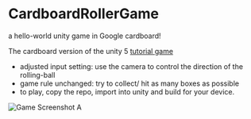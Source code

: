 # CardboardRollerGame
a hello-world unity game in Google cardboard!

The cardboard version of the unity 5 [tutorial game](https://unity3d.com/learn/tutorials/projects/roll-ball-tutorial) 

* adjusted input setting: use the camera to control the direction of the rolling-ball
* game rule unchanged: try to collect/ hit as many boxes as possible 
* to play, copy the repo, import into unity and build for your device.

![Game Screenshot A](https://googledrive.com/host/0BwRASkt_ViDabUZiTzVlcWdUSXc/Cardboard-Roller-Game-Image-1.png)

